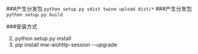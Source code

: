 ###产生分发包
``
python setup.py sdist
twine upload dist/*
``
###产生分发包
``
python setup.py build
``

###安装方式

2. python setup.py install
3. pip install mw-aiohttp-session --upgrade